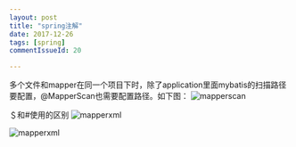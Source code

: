 ```yaml
---
layout: post
title: "spring注解"
date: 2017-12-26
tags: [spring]
commentIssueId: 20

---
```


多个文件和mapper在同一个项目下时，除了application里面mybatis的扫描路径要配置，@MapperScan也需要配置路径。如下图：
![mapperscan](https://user-images.githubusercontent.com/20008525/34345417-e234628e-ea29-11e7-972e-8af08350fc95.png)

＄和#使用的区别
![mapperxml](https://user-images.githubusercontent.com/20008525/34345425-edc6ccfe-ea29-11e7-8799-1a8c90404f86.png)


![mapperxml](https://user-images.githubusercontent.com/20008525/34345430-fa2e8f5e-ea29-11e7-9180-05722323d8f2.png)
